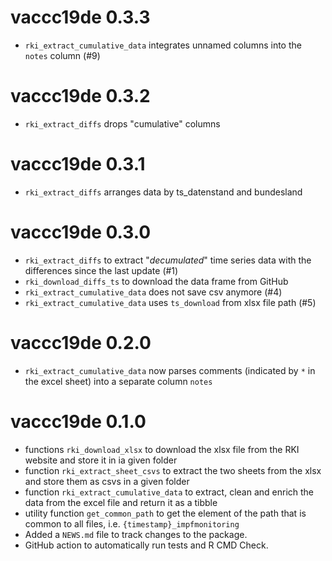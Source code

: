 # vaccc19de 0.3.3
* `rki_extract_cumulative_data` integrates unnamed columns into the `notes` column (#9)
# vaccc19de 0.3.2
* `rki_extract_diffs` drops "cumulative" columns
# vaccc19de 0.3.1
* `rki_extract_diffs` arranges data by ts_datenstand and bundesland
# vaccc19de 0.3.0
* `rki_extract_diffs` to extract "*decumulated*" time series data with the differences since the last update (#1)
* `rki_download_diffs_ts` to download the data frame from GitHub
* `rki_extract_cumulative_data` does not save csv anymore (#4)
* `rki_extract_cumulative_data` uses `ts_download` from xlsx file path (#5)

# vaccc19de 0.2.0
* `rki_extract_cumulative_data` now parses comments (indicated by `*` in the excel sheet) into a separate column `notes`

# vaccc19de 0.1.0
* functions `rki_download_xlsx` to download the xlsx file from the RKI website and store it in ia given folder
* function `rki_extract_sheet_csvs` to extract the two sheets from the xlsx and store them as csvs in a given folder
* function `rki_extract_cumulative_data` to extract, clean and enrich the data from the excel file and return it as a tibble
* utility function `get_common_path` to get the element of the path that is common to all files, i.e. `{timestamp}_impfmonitoring`
* Added a `NEWS.md` file to track changes to the package.
* GitHub action to automatically run tests and R CMD Check. 

